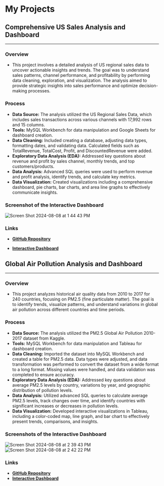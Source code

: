 # My Projects

## Comprehensive US Sales Analysis and Dashboard
--- 
### Overview

  - This project involves a detailed analysis of US regional sales data to uncover actionable insights and trends. The goal was to understand sales patterns, channel performance, and profitability by performing data cleaning, exploration, and visualization. The analysis aimed to provide strategic insights into sales performance and optimize decision-making processes.

### Process

  - **Data Source:** The analysis utilized the US Regional Sales Data, which includes sales transactions across various channels with 17,992 rows and 15 columns.
  - **Tools:** MySQL Workbench for data manipulation and Google Sheets for dashboard creation.
  - **Data Cleaning:** Included creating a database, adjusting data types, formatting dates, and validating data. Calculated fields such as TotalRevenue, TotalCost, Profit, and DiscountedRevenue were added.
  - **Exploratory Data Analysis (EDA):** Addressed key questions about revenue and profit by sales channel, monthly trends, and top customers/products.
  - **Data Analysis:** Advanced SQL queries were used to perform revenue and profit analysis, identify trends, and calculate key metrics.
  - **Data Visualization:** Created visualizations including a comprehensive dashboard, pie charts, bar charts, and area line graphs to effectively communicate insights.

### Screenshot of the Interactive Dashboard
 ![Screen Shot 2024-08-08 at 1 44 43 PM](https://github.com/user-attachments/assets/a2b67a99-8ce5-49c5-860b-680a0a5e51f7)

### Links
- [**GitHub Repository**](https://github.com/micaelahornok/sales-analysis/blob/main/README.md)

- [**Interactive Dashboard**](https://docs.google.com/spreadsheets/d/1Dijq-VLYPq0nCWAXwUoLafBWJh7JGqsTFhO5ov3vHUs/edit?usp=sharing)

## Global Air Pollution Analysis and Dashboard
---
### Overview

  - This project analyzes historical air quality data from 2010 to 2017 for 240 countries, focusing on PM2.5 (fine particulate matter). The goal is to identify trends, visualize patterns, and understand variations in global air pollution across different countries and time periods.

### Process

  - **Data Source:** The analysis utilized the PM2.5 Global Air Pollution 2010-2017 dataset from Kaggle.
  - **Tools:** MySQL Workbench for data manipulation and Tableau for dashboard creation.
  - **Data Cleaning:** Imported the dataset into MySQL Workbench and created a table for PM2.5 data. Data types were adjusted, and data transformation was performed to convert the dataset from a wide format to a long format. Missing values were handled, and data validation was completed to ensure accuracy.
  - **Exploratory Data Analysis (EDA):** Addressed key questions about average PM2.5 levels by country, variations by year, and geographic distribution of pollution levels.
  - **Data Analysis:** Utilized advanced SQL queries to calculate average PM2.5 levels, track changes over time, and identify countries with significant increases or decreases in pollution levels.
  - **Data Visualization:** Developed interactive visualizations in Tableau, including a color-coded map, line graph, and bar chart to effectively present trends, comparisons, and insights.
### Screenshots of the Interactive Dashboard
![Screen Shot 2024-08-08 at 2 39 43 PM](https://github.com/user-attachments/assets/2e4962c8-6aea-4b96-a17c-20c5682d2585)![Screen Shot 2024-08-08 at 2 42 22 PM](https://github.com/user-attachments/assets/1d4ad542-caf8-42e3-9d09-b70c48e73c7f)


### Links
  - [**GitHub Repository**](https://github.com/micaelahornok/global-air-pollution-analysis/blob/main/README.md)
  - [**Interactive Dashboard**](https://public.tableau.com/views/InteractivePM2_5AirPollutionTrends/Dashboard1?:language=en-US&:sid=&:redirect=auth&:display_count=n&:origin=viz_share_link)
